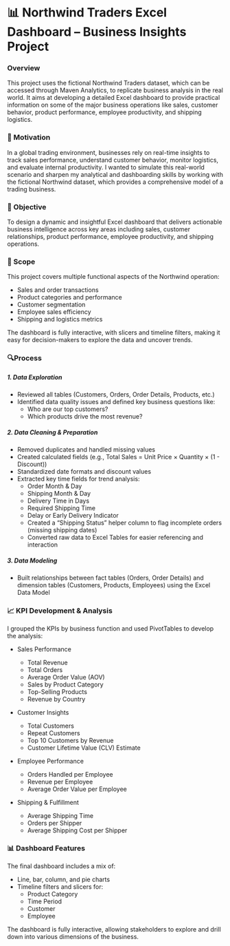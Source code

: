 # 📊 Northwind Traders Excel Dashboard – Business Insights Project

### Overview
This project uses the fictional Northwind Traders dataset, which can be accessed through Maven Analytics, to replicate business analysis in the real world. It aims at developing a detailed Excel dashboard to provide practical information on some of the major business operations like sales, customer behavior, product performance, employee productivity, and shipping logistics.

### 📌 Motivation
In a global trading environment, businesses rely on real-time insights to track sales performance, understand customer behavior, monitor logistics, and evaluate internal productivity. I wanted to simulate this real-world scenario and sharpen my analytical and dashboarding skills by working with the fictional Northwind dataset, which provides a comprehensive model of a trading business.

### 🎯 Objective
To design a dynamic and insightful Excel dashboard that delivers actionable business intelligence across key areas including sales, customer relationships, product performance, employee productivity, and shipping operations.
### 🧭 Scope
This project covers multiple functional aspects of the Northwind operation:
- Sales and order transactions
- Product categories and performance
- Customer segmentation
- Employee sales efficiency
- Shipping and logistics metrics

The dashboard is fully interactive, with slicers and timeline filters, making it easy for decision-makers to explore the data and uncover trends.

### 🔍Process
##### 1. Data Exploration
- Reviewed all tables (Customers, Orders, Order Details, Products, etc.)
- Identified data quality issues and defined key business questions like:
    - Who are our top customers?
    - Which products drive the most revenue?

##### 2. Data Cleaning & Preparation
- Removed duplicates and handled missing values
- Created calculated fields (e.g., Total Sales = Unit Price × Quantity × (1 - Discount))
- Standardized date formats and discount values
- Extracted key time fields for trend analysis:
    - Order Month & Day
    - Shipping Month & Day
    - Delivery Time in Days
    - Required Shipping Time
    - Delay or Early Delivery Indicator
    - Created a “Shipping Status” helper column to flag incomplete orders (missing shipping dates)
    - Converted raw data to Excel Tables for easier referencing and interaction

##### 3. Data Modeling
- Built relationships between fact tables (Orders, Order Details) and dimension tables (Customers, Products, Employees) using the Excel Data Model

### 📈 KPI Development & Analysis
I grouped the KPIs by business function and used PivotTables to develop the analysis:
- Sales Performance
    - Total Revenue
    - Total Orders
    - Average Order Value (AOV)
    - Sales by Product Category
    - Top-Selling Products
    - Revenue by Country

- Customer Insights
    - Total Customers
    - Repeat Customers
    - Top 10 Customers by Revenue
    - Customer Lifetime Value (CLV) Estimate

- Employee Performance
    - Orders Handled per Employee
    - Revenue per Employee
    - Average Order Value per Employee

- Shipping & Fulfillment
    - Average Shipping Time
    - Orders per Shipper
    - Average Shipping Cost per Shipper

 ### 📊 Dashboard Features
The final dashboard includes a mix of:
- Line, bar, column, and pie charts
- Timeline filters and slicers for:
    - Product Category
    - Time Period
    - Customer
    - Employee

The dashboard is fully interactive, allowing stakeholders to explore and drill down into various dimensions of the business.

